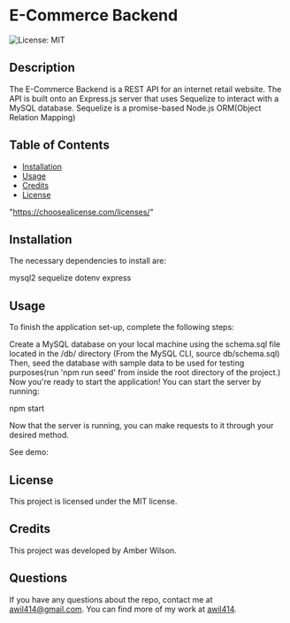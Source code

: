 # E-Commerce Backend
![License: MIT](https://img.shields.io/badge/License-MIT-yellow.svg)

## Description
The E-Commerce Backend is a REST API for an internet retail website. The API is built onto an Express.js server that uses Sequelize to interact with a MySQL database. Sequelize is a promise-based Node.js ORM(Object Relation Mapping)

## Table of Contents
* [Installation](#Installation)
* [Usage](#Usage)
* [Credits](#Credits)
* [License](#License)

 "https://choosealicense.com/licenses/" 


## Installation
The necessary dependencies to install are:

mysql2
sequelize
dotenv
express

## Usage
To finish the application set-up, complete the following steps:

Create a MySQL database on your local machine using the schema.sql file located in the /db/ directory (From the MySQL CLI, source db/schema.sql) Then, seed the database with sample data to be used for testing purposes(run 'npm run seed' from inside the root directory of the project.)
Now you're ready to start the application! You can start the server by running:

npm start

Now that the server is running, you can make requests to it through your desired method.

See demo:


## License
      
  This project is licensed under the MIT license.

## Credits
This project was developed by Amber Wilson.


## Questions

If you have any questions about the repo, contact me at awil414@gmail.com. 
You can find more of my work at [awil414](https://github.com/awil414/).
